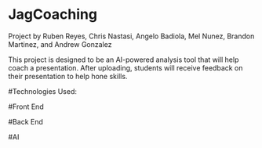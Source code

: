 # JagCoaching
Project by Ruben Reyes, Chris Nastasi, Angelo Badiola, Mel Nunez, Brandon Martinez, and Andrew Gonzalez

This project is designed to be an AI-powered analysis tool that will help coach a presentation. 
After uploading, students will receive feedback on their presentation to help hone skills.

#Technologies Used: 

#Front End


#Back End


#AI
